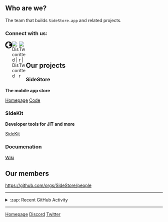 <!-- 
Docs: How to use GitHub README and actions to auto-generate embedded content.
https://github.com/anuraghazra/github-readme-stats
https://www.youtube.com/watch?v=n6d4KHSKqGk
https://github.com/rahuldkjain/github-profile-readme-generator
 -->

## Who are we?

The team that builds `SideStore.app` and related projects.

### Connect with us:

<!--
[![Website](https://img.shields.io/website?label=sidestore.io&style=for-the-badge&url=https://sidestore.io)](https://sidestore.io)
[![Twitter Follow](https://img.shields.io/twitter/follow/sidestore_io?color=1DA1F2&logo=twitter&style=for-the-badge)](https://twitter.com/intent/follow?original_referer=https%3A%2F%2Fgithub.com%2Fsidestore&screen_name=sidestore)
[![GitHub Followers](https://img.shields.io/github/followers/sidestore?style=for-the-badge)]()
[![GitHub Sponsors](https://img.shields.io/github/sponsors/sidestore?style=for-the-badge
)]() 
-->

[<img align="left" alt="sidestore.io" width="22px" src="https://raw.githubusercontent.com/iconic/open-iconic/master/svg/globe.svg" />][website]
[<img align="left" alt="Discord | Discord" width="22px" src="https://cdn.jsdelivr.net/npm/simple-icons@v3/icons/discord.svg" />][discord]
[<img align="left" alt="Twitter | Twitter" width="22px" src="https://cdn.jsdelivr.net/npm/simple-icons@v3/icons/twitter.svg" />][twitter]

<br />
<br />

## Our projects

### SideStore

__The mobile app store__

[Homepage][website]
[Code][git.sidestore]

### SideKit

__Developer tools for JIT and more__

[SideKit][git.sidekit]

### Documenation

[Wiki][wiki]

## Our members

https://github.com/orgs/SideStore/people

---

<details>
  <summary>:zap: Recent GitHub Activity</summary>

<!--START_SECTION:activity-->
1. 🗣 Commented on [#415](https://github.com/SideStore/SideStore/issues/415) in [SideStore/SideStore](https://github.com/SideStore/SideStore)
2. 🗣 Commented on [#415](https://github.com/SideStore/SideStore/issues/415) in [SideStore/SideStore](https://github.com/SideStore/SideStore)
3. 🗣 Commented on [#415](https://github.com/SideStore/SideStore/issues/415) in [SideStore/SideStore](https://github.com/SideStore/SideStore)
4. 🗣 Commented on [#415](https://github.com/SideStore/SideStore/issues/415) in [SideStore/SideStore](https://github.com/SideStore/SideStore)
5. ❗️ Opened issue [#415](https://github.com/SideStore/SideStore/issues/415) in [SideStore/SideStore](https://github.com/SideStore/SideStore)
6. ❗️ Closed issue [#335](https://github.com/SideStore/SideStore/issues/335) in [SideStore/SideStore](https://github.com/SideStore/SideStore)
7. ❗️ Closed issue [#394](https://github.com/SideStore/SideStore/issues/394) in [SideStore/SideStore](https://github.com/SideStore/SideStore)
8. 🗣 Commented on [#394](https://github.com/SideStore/SideStore/issues/394) in [SideStore/SideStore](https://github.com/SideStore/SideStore)
9. ❗️ Closed issue [#403](https://github.com/SideStore/SideStore/issues/403) in [SideStore/SideStore](https://github.com/SideStore/SideStore)
10. ❗️ Closed issue [#222](https://github.com/SideStore/SideStore/issues/222) in [SideStore/SideStore](https://github.com/SideStore/SideStore)
11. ❗️ Closed issue [#235](https://github.com/SideStore/SideStore/issues/235) in [SideStore/SideStore](https://github.com/SideStore/SideStore)
12. ❗️ Closed issue [#258](https://github.com/SideStore/SideStore/issues/258) in [SideStore/SideStore](https://github.com/SideStore/SideStore)
13. ❗️ Closed issue [#396](https://github.com/SideStore/SideStore/issues/396) in [SideStore/SideStore](https://github.com/SideStore/SideStore)
14. 🗣 Commented on [#396](https://github.com/SideStore/SideStore/issues/396) in [SideStore/SideStore](https://github.com/SideStore/SideStore)
15. ❗️ Closed issue [#408](https://github.com/SideStore/SideStore/issues/408) in [SideStore/SideStore](https://github.com/SideStore/SideStore)
16. ❗️ Closed issue [#131](https://github.com/SideStore/SideStore/issues/131) in [SideStore/SideStore](https://github.com/SideStore/SideStore)
17. ❗️ Closed issue [#191](https://github.com/SideStore/SideStore/issues/191) in [SideStore/SideStore](https://github.com/SideStore/SideStore)
18. ❗️ Closed issue [#165](https://github.com/SideStore/SideStore/issues/165) in [SideStore/SideStore](https://github.com/SideStore/SideStore)
19. ❗️ Closed issue [#155](https://github.com/SideStore/SideStore/issues/155) in [SideStore/SideStore](https://github.com/SideStore/SideStore)
20. ❗️ Closed issue [#133](https://github.com/SideStore/SideStore/issues/133) in [SideStore/SideStore](https://github.com/SideStore/SideStore)
<!--END_SECTION:activity-->

</details>

---

[Homepage][patreon] [Discord][discord] [Twitter][twitter]

<!--
- [Patreon][patreon]
- [OpenCollective][opencollective]
- [YouTube][youtube]
-->

[website]: https://sidestore.io
[wiki]: https://wiki.sidestore.io
[twitter]: https://twitter.com/sidestore_io
[discord]: https://discord.gg/CacsuuzsBq
[youtube]: https://youtube.com/TODO
[patreon]: https://www.patreon.com/SideStore
[opencollective]: https://opencollective.com/TODO
[git.sidestore]: https://github.com/SideStore/SideStore/
[git.sidekit]: https://github.com/SideStore/SideKit

